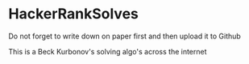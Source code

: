 # HackerRankSolves
Do not forget to write down on paper first and then upload it to Github

This is a Beck Kurbonov's solving algo's across the internet
